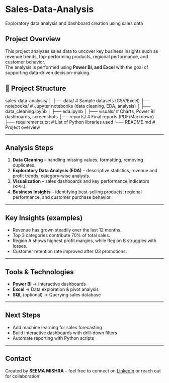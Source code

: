 # Sales-Data-Analysis
Exploratory data analysis and dashboard creation using sales data

## Project Overview
This project analyzes sales data to uncover key business insights such as revenue trends, top-performing products, regional performance, and customer behavior.  
The analysis is performed using **Power BI, and Excel** with the goal of supporting data-driven decision-making.  


## 📂 Project Structure
sales-data-analysis/
│
├── data/ # Sample datasets (CSV/Excel)
├── notebooks/ # Jupyter notebooks (data cleaning, EDA, analysis)
│ ├── data_cleaning.ipynb
│ ├── eda.ipynb
│
├── visuals/ # Charts, Power BI dashboards, screenshots
├── reports/ # Final reports (PDF/Markdown)
├── requirements.txt # List of Python libraries used
└── README.md # Project overview


---

## Analysis Steps
1. **Data Cleaning** – handling missing values, formatting, removing duplicates.  
2. **Exploratory Data Analysis (EDA)** – descriptive statistics, revenue and profit trends, category-wise analysis.  
3. **Visualization** – sales dashboards and key performance indicators (KPIs).  
4. **Business Insights** – identifying best-selling products, regional performance, and customer purchase behavior.  

---

## Key Insights (examples)
- Revenue has grown steadily over the last 12 months.  
- Top 3 categories contribute 70% of total sales.  
- Region A shows highest profit margins, while Region B struggles with losses.  
- Customer retention rate improved after Q3 promotions.  

---

## Tools & Technologies 
- **Power BI** → Interactive dashboards  
- **Excel** → Data exploration & pivot analysis  
- **SQL** (optional) → Querying sales database  

---

## Next Steps
- Add machine learning for sales forecasting  
- Build interactive dashboards with drill-down filters  
- Automate reporting with Python scripts  

---

## Contact
Created by **SEEMA MISHRA** – feel free to connect on [LinkedIn](#) or reach out for collaboration!
